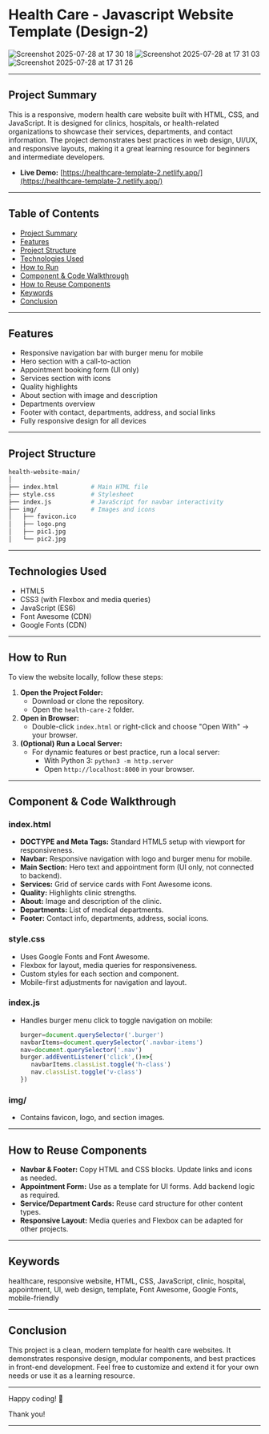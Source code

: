 # Health Care - Javascript Website Template (Design-2)

![Screenshot 2025-07-28 at 17 30 18](https://github.com/user-attachments/assets/30d4a466-ddc0-472b-b4fc-6b8f422a6c7f)
![Screenshot 2025-07-28 at 17 31 03](https://github.com/user-attachments/assets/e8f17155-ce35-41a1-909c-f7c0a2d8a655)
![Screenshot 2025-07-28 at 17 31 26](https://github.com/user-attachments/assets/1c21f880-11ef-4c17-b21c-32d785543764)

---

## Project Summary

This is a responsive, modern health care website built with HTML, CSS, and JavaScript. It is designed for clinics, hospitals, or health-related organizations to showcase their services, departments, and contact information. The project demonstrates best practices in web design, UI/UX, and responsive layouts, making it a great learning resource for beginners and intermediate developers.

- **Live Demo:** [https://healthcare-template-2.netlify.app/](https://healthcare-template-2.netlify.app/)

---

## Table of Contents

- [Project Summary](#project-summary)
- [Features](#features)
- [Project Structure](#project-structure)
- [Technologies Used](#technologies-used)
- [How to Run](#how-to-run)
- [Component & Code Walkthrough](#component--code-walkthrough)
- [How to Reuse Components](#how-to-reuse-components)
- [Keywords](#keywords)
- [Conclusion](#conclusion)

---

## Features

- Responsive navigation bar with burger menu for mobile
- Hero section with a call-to-action
- Appointment booking form (UI only)
- Services section with icons
- Quality highlights
- About section with image and description
- Departments overview
- Footer with contact, departments, address, and social links
- Fully responsive design for all devices

---

## Project Structure

```bash
health-website-main/
│
├── index.html         # Main HTML file
├── style.css          # Stylesheet
├── index.js           # JavaScript for navbar interactivity
├── img/               # Images and icons
│   ├── favicon.ico
│   ├── logo.png
│   ├── pic1.jpg
│   └── pic2.jpg
```

---

## Technologies Used

- HTML5
- CSS3 (with Flexbox and media queries)
- JavaScript (ES6)
- Font Awesome (CDN)
- Google Fonts (CDN)

---

## How to Run

To view the website locally, follow these steps:

1. **Open the Project Folder:**
   - Download or clone the repository.
   - Open the `health-care-2` folder.
2. **Open in Browser:**
   - Double-click `index.html` or right-click and choose "Open With" → your browser.
3. **(Optional) Run a Local Server:**
   - For dynamic features or best practice, run a local server:
     - With Python 3: `python3 -m http.server`
     - Open `http://localhost:8000` in your browser.

---

## Component & Code Walkthrough

### index.html

- **DOCTYPE and Meta Tags:** Standard HTML5 setup with viewport for responsiveness.
- **Navbar:** Responsive navigation with logo and burger menu for mobile.
- **Main Section:** Hero text and appointment form (UI only, not connected to backend).
- **Services:** Grid of service cards with Font Awesome icons.
- **Quality:** Highlights clinic strengths.
- **About:** Image and description of the clinic.
- **Departments:** List of medical departments.
- **Footer:** Contact info, departments, address, social icons.

### style.css

- Uses Google Fonts and Font Awesome.
- Flexbox for layout, media queries for responsiveness.
- Custom styles for each section and component.
- Mobile-first adjustments for navigation and layout.

### index.js

- Handles burger menu click to toggle navigation on mobile:
  
  ```js
  burger=document.querySelector('.burger')
  navbarItems=document.querySelector('.navbar-items')
  nav=document.querySelector('.nav')
  burger.addEventListener('click',()=>{
     navbarItems.classList.toggle('h-class')
     nav.classList.toggle('v-class')
  })
  ```

### img/

- Contains favicon, logo, and section images.

---

## How to Reuse Components

- **Navbar & Footer:** Copy HTML and CSS blocks. Update links and icons as needed.
- **Appointment Form:** Use as a template for UI forms. Add backend logic as required.
- **Service/Department Cards:** Reuse card structure for other content types.
- **Responsive Layout:** Media queries and Flexbox can be adapted for other projects.

---

## Keywords

healthcare, responsive website, HTML, CSS, JavaScript, clinic, hospital, appointment, UI, web design, template, Font Awesome, Google Fonts, mobile-friendly

---

## Conclusion

This project is a clean, modern template for health care websites. It demonstrates responsive design, modular components, and best practices in front-end development. Feel free to customize and extend it for your own needs or use it as a learning resource.

---

Happy coding! 🎉

Thank you!

---
